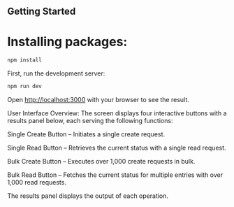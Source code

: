 ## Getting Started

# Installing packages:

```bash
npm install
```

First, run the development server:

```bash
npm run dev
```

Open [http://localhost:3000](http://localhost:3000) with your browser to see the result.

User Interface Overview:
The screen displays four interactive buttons with a results panel below, each serving the following functions:

Single Create Button – Initiates a single create request.

Single Read Button – Retrieves the current status with a single read request.

Bulk Create Button – Executes over 1,000 create requests in bulk.

Bulk Read Button – Fetches the current status for multiple entries with over 1,000 read requests.

The results panel displays the output of each operation.
